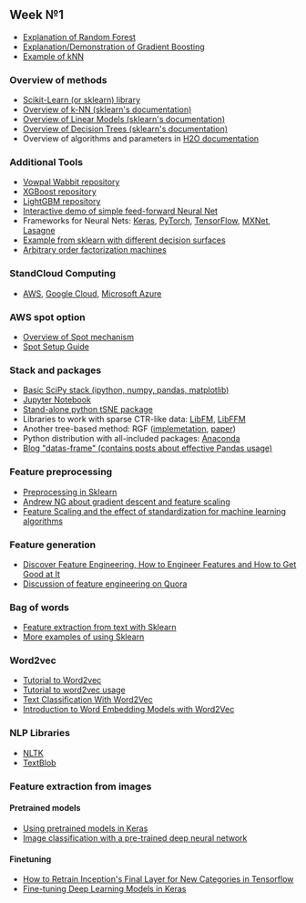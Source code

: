 ## Week №1

- [Explanation of Random Forest](https://www.datasciencecentral.com/profiles/blogs/random-forests-explained-intuitively)
- [Explanation/Demonstration of Gradient Boosting](http://arogozhnikov.github.io/2016/06/24/gradient_boosting_explained.html)
- [Example of kNN](https://www.analyticsvidhya.com/blog/2018/03/introduction-k-neighbours-algorithm-clustering/)

### Overview of methods
- [Scikit-Learn (or sklearn) library](https://scikit-learn.org/stable/)
- [Overview of k-NN (sklearn's documentation)](https://scikit-learn.org/stable/modules/neighbors.html)
- [Overview of Linear Models (sklearn's documentation)](https://scikit-learn.org/stable/modules/linear_model.html)
- [Overview of Decision Trees (sklearn's documentation)](https://scikit-learn.org/stable/modules/tree.html)
- Overview of algorithms and parameters in [H2O documentation](https://docs.h2o.ai/h2o/latest-stable/h2o-docs/data-science.html)

### Additional Tools
- [Vowpal Wabbit repository](https://github.com/VowpalWabbit/vowpal_wabbit)
- [XGBoost repository](https://github.com/dmlc/xgboost)
- [LightGBM repository](https://github.com/Microsoft/LightGBM)
- [Interactive demo of simple feed-forward Neural Net](http://playground.tensorflow.org/#activation=tanh&batchSize=10&dataset=circle&regDataset=reg-plane&learningRate=0.03&regularizationRate=0&noise=0&networkShape=4,2&seed=0.17601&showTestData=false&discretize=false&percTrainData=50&x=true&y=true&xTimesY=false&xSquared=false&ySquared=false&cosX=false&sinX=false&cosY=false&sinY=false&collectStats=false&problem=classification&initZero=false&hideText=false)
- Frameworks for Neural Nets: [Keras](https://keras.io/), [PyTorch](https://pytorch.org/), [TensorFlow](https://www.tensorflow.org/), [MXNet](https://mxnet.apache.org/versions/1.8.0/), [Lasagne](https://lasagne.readthedocs.io/en/latest/)
- [Example from sklearn with different decision surfaces](https://scikit-learn.org/stable/auto_examples/classification/plot_classifier_comparison.html)
- [Arbitrary order factorization machines](https://github.com/geffy/tffm)

### StandCloud Computing
- [AWS](https://aws.amazon.com/ru/), [Google Cloud](https://cloud.google.com/), [Microsoft Azure](https://azure.microsoft.com/ru-ru/)

### AWS spot option
- [Overview of Spot mechanism](https://docs.aws.amazon.com/AWSEC2/latest/UserGuide/using-spot-instances.html)
- [Spot Setup Guide](https://datasciencebowl.com/aws_guide/)

### Stack and packages
- [Basic SciPy stack (ipython, numpy, pandas, matplotlib)](https://www.scipy.org/)
- [Jupyter Notebook](https://jupyter.org/)
- [Stand-alone python tSNE package](https://github.com/danielfrg/tsne)
- Libraries to work with sparse CTR-like data: [LibFM](http://www.libfm.org/), [LibFFM](https://www.csie.ntu.edu.tw/~cjlin/libffm/)
- Another tree-based method: RGF ([implemetation](https://github.com/baidu/fast_rgf), [paper](https://arxiv.org/pdf/1109.0887.pdf))
- Python distribution with all-included packages: [Anaconda](https://anaconda.org/anaconda/python)
- [Blog "datas-frame" (contains posts about effective Pandas usage)](https://tomaugspurger.github.io/)

### Feature preprocessing
- [Preprocessing in Sklearn](https://scikit-learn.org/stable/modules/preprocessing.html)
- [Andrew NG about gradient descent and feature scaling](https://www.coursera.org/learn/machine-learning)
- [Feature Scaling and the effect of standardization for machine learning algorithms](https://sebastianraschka.com/Articles/2014_about_feature_scaling.html)

### Feature generation
- [Discover Feature Engineering, How to Engineer Features and How to Get Good at It](https://machinelearningmastery.com/discover-feature-engineering-how-to-engineer-features-and-how-to-get-good-at-it/)
- [Discussion of feature engineering on Quora](https://www.quora.com/What-are-some-best-practices-in-Feature-Engineering)

### Bag of words
- [Feature extraction from text with Sklearn](https://scikit-learn.org/stable/modules/feature_extraction.html)
- [More examples of using Sklearn](https://andhint.github.io/machine-learning/nlp/Feature-Extraction-From-Text/)

### Word2vec
- [Tutorial to Word2vec](https://www.tensorflow.org/tutorials/text/word2vec)
- [Tutorial to word2vec usage](https://rare-technologies.com/word2vec-tutorial/)
- [Text Classification With Word2Vec](http://nadbordrozd.github.io/blog/2016/05/20/text-classification-with-word2vec/)
- [Introduction to Word Embedding Models with Word2Vec](https://taylorwhitten.github.io/blog/word2vec)

### NLP Libraries
- [NLTK](http://www.nltk.org/)
- [TextBlob](https://github.com/sloria/TextBlob)

### Feature extraction from images
#### Pretrained models
- [Using pretrained models in Keras](https://keras.io/api/applications/)
- [Image classification with a pre-trained deep neural network](https://www.kernix.com/blog/image-classification-with-a-pre-trained-deep-neural-network_p11)

#### Finetuning
- [How to Retrain Inception's Final Layer for New Categories in Tensorflow](https://www.tensorflow.org/tutorials/image_retraining)
- [Fine-tuning Deep Learning Models in Keras](https://flyyufelix.github.io/2016/10/08/fine-tuning-in-keras-part2.html)